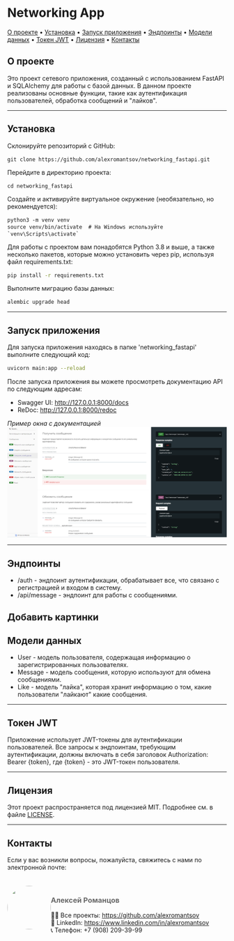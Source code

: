 # Networking App
[О проекте](#О-проекте) • [Установка](#Установка) • [Запуск приложения](#Запуск-приложения) • [Эндпоинты](#Эндпоинты) • [Модели данных](#Модели-данных) • [Токен JWT](#Токен-JWT) • [Лицензия](#Лицензия) • [Контакты](#Контакты)

## О проекте
Это проект сетевого приложения, созданный с использованием FastAPI и SQLAlchemy для работы с базой данных. В данном проекте реализованы основные функции, такие как аутентификация пользователей, обработка сообщений и "лайков".

---

## Установка
Склонируйте репозиторий с GitHub:

```
git clone https://github.com/alexromantsov/networking_fastapi.git
```

Перейдите в директорию проекта:
```
cd networking_fastapi
```

Создайте и активируйте виртуальное окружение (необязательно, но рекомендуется):
```
python3 -m venv venv
source venv/bin/activate  # На Windows используйте `venv\Scripts\activate`
```

Для работы с проектом вам понадобятся Python 3.8 и выше, а также несколько пакетов, которые можно установить через pip, используя файл requirements.txt:
```bash
pip install -r requirements.txt
```

Выполните миграцию базы данных:
```bash
alembic upgrade head
```
---

## Запуск приложения

Для запуска приложения находясь в папке 'networking_fastapi' выполните следующий код:
```bash
uvicorn main:app --reload
```

После запуска приложения вы можете просмотреть документацию API по следующим адресам:
* Swagger UI: http://127.0.0.1:8000/docs
* ReDoc: http://127.0.0.1:8000/redoc

_Пример окна с документацией_
![ReDoc Screenshot](./image/ReDoc.png)


---

## Эндпоинты

* /auth - эндпоинт аутентификации, обрабатывает все, что связано с регистрацией и входом в систему.
* /api/message - эндпоинт для работы с сообщениями.

Добавить картинки
---

## Модели данных

* User - модель пользователя, содержащая информацию о зарегистрированных пользователях.
* Message - модель сообщения, которую используют для обмена сообщениями.
* Like - модель "лайка", которая хранит информацию о том, какие пользователи "лайкают" какие сообщения.

---

## Токен JWT
Приложение использует JWT-токены для аутентификации пользователей. Все запросы к эндпоинтам, требующим аутентификации, должны включать в себя заголовок Authorization: Bearer {token}, где {token} - это JWT-токен пользователя.

---

## Лицензия
Этот проект распространяется под лицензией MIT. Подробнее см. в файле [LICENSE](LICENSE).

---

## Контакты
Если у вас возникли вопросы, пожалуйста, свяжитесь с нами по электронной почте: 
<div>
    <div style="float: left; padding-top: 20px;">
        <img src="https://media.licdn.com/dms/image/C5603AQHB0iyzdMLpZA/profile-displayphoto-shrink_200_200/0/1588504107289?e=1694044800&v=beta&t=ibVwZPDXa_dVEqQ9UI-xIp8TmkAgXYiNy8ozODOU4x8" style="width: 100px; height: 100px; border-radius: 50%; hspace: 20;">
    </div>
    <div style="float: left; padding-top: 20px;">
        <h3><a style="text-decoration: none; color: #696969" href="mailto:alekseyromantsov@gmail.com">Алексей Романцов<br></a></h3>
        👨‍💻 Все проекты: <a href="https://github.com/alexromantsov" target="_blank">https://github.com/alexromantsov</a> <br>
        👔 LinkedIn: <a href="https://www.linkedin.com/in/alexromantsov" target="_blank">https://www.linkedin.com/in/alexromantsov</a> <br>
        📞 Телефон: +7 (908) 209-39-99
    </div>
</div>
